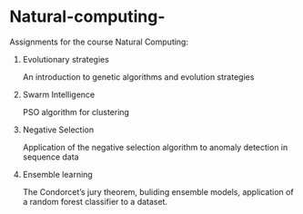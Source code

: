 # Natural-computing-

Assignments for the course Natural Computing:

1. Evolutionary strategies 

    An introduction to genetic algorithms and evolution strategies
    
2. Swarm Intelligence

     PSO algorithm for clustering
     
3. Negative Selection

    Application of the negative selection algorithm to anomaly detection in sequence data
    
4. Ensemble learning 
    
    The Condorcet’s jury theorem, buliding ensemble models, application of a random forest classifier to a dataset.
